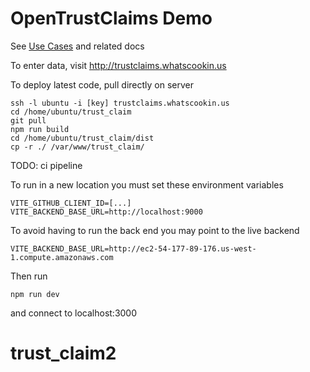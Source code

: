 # OpenTrustClaims Demo

See [Use Cases](https://docs.google.com/document/d/1iWRypT4aHS67MJhuCZj7e5gzcCr3HuKG0lO0g045ueY/edit) and related docs

To enter data, visit http://trustclaims.whatscookin.us

To deploy latest code, pull directly on server

```
ssh -l ubuntu -i [key] trustclaims.whatscookin.us
cd /home/ubuntu/trust_claim
git pull
npm run build
cd /home/ubuntu/trust_claim/dist
cp -r ./ /var/www/trust_claim/
```

TODO: ci pipeline

To run in a new location you must set these environment variables

```
VITE_GITHUB_CLIENT_ID=[...]
VITE_BACKEND_BASE_URL=http://localhost:9000
```

To avoid having to run the back end you may point to the live backend

```
VITE_BACKEND_BASE_URL=http://ec2-54-177-89-176.us-west-1.compute.amazonaws.com
```

Then run

`npm run dev`

and connect to localhost:3000
# trust_claim2
